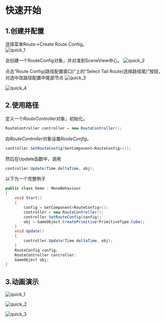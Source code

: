 快速开始
=======

1.创建并配置
-----------

选择菜单Route->Create Route Config。  
![quick_1](./image/quick_1.png)

会创建一个RouteConfig对象，并对准到SceneView中心。
![quick_2](./image/quick_2.png)

点击“Route Config(路径配置窗口)”上的“Select Tail Route(选择路径尾)”按钮，对选中改路径配置中尾部节点
![quick_3](./image/quick_3.png)

![quick_4](./image/quick_4.png)

2.使用路径
----------

定义一个*RouteController*对象，初始化。
```csharp
RouteController controller = new RouteController();
```

向*RouteController*对象设置*RouteConfig*。
```csharp
controller.SetRouteConfig(GetComponent<RouteConfig>());
```

然后在Update函数中，调用
```csharp
controller.Update(Time.deltaTime, obj);
```

以下为一个完整例子

```csharp
public class Demo : MonoBehaviour
{
    void Start()
    {
        config = GetComponent<RouteConfig>();
        controller = new RouteController();
        controller.SetRouteConfig(config);
        obj = GameObject.CreatePrimitive(PrimitiveType.Cube);
    }
    void Update()
    {
        controller.Update(Time.deltaTime, obj);
    }
    RouteConfig config;
    RouteController controller;
    GameObject obj;
}
```

3.动画演示
---------

![quick_1](./image/quick1.gif)

![quick_2](./image/quick2.gif)

![quick_3](./image/quick3.gif)
